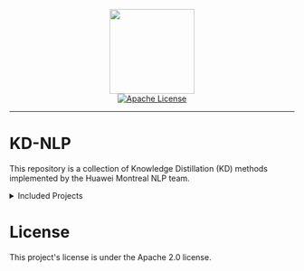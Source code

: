 <p align="center">
  <img src="https://avatars.githubusercontent.com/u/12619994?s=200&v=4" width="150">
  <br />
  <a href="LICENSE"><img alt="Apache License" src="https://img.shields.io/badge/License-Apache%202.0-blue.svg" /></a>
</p>

--------------------------------------------------------------------------------

# KD-NLP
This repository is a collection of Knowledge Distillation (KD) methods implemented by the Huawei Montreal NLP team. 

<details><summary>Included Projects</summary><p>

* [**MATE-KD**](MATE-KD)
    * KD for model compression and study of use of adversarial training to improve student accuracy using just the logits of the teacher as in standard KD.
    * [MATE-KD: Masked Adversarial TExt, a Companion to Knowledge Distillation](https://arxiv.org/abs/2105.05912v1)
* [**Combined-KD**](Combined-KD)
    * Proposition of Combined-KD (ComKD) that takes advantage of data-augmentation and progressive training.
    * [How to Select One Among All? An Extensive Empirical Study Towards the Robustness of Knowledge Distillation in Natural Language Understanding](https://arxiv.org/abs/2109.05696v1)
* [**Minimax-kNN**](Minimax-kNN)
    * A sample efficient semi-supervised kNN data augmentation technique.
    * [Not Far Away, Not So Close: Sample Efficient Nearest Neighbour Data Augmentation via MiniMax](https://aclanthology.org/2021.findings-acl.309/)
* [**Glitter**](Glitter)
    * A universal sample efficient strategy for data augmentation.
    * [When Chosen Wisely, More Data Is What You Need: A Universal Sample-Efficient Strategy For Data Augmentation](https://aclanthology.org/2022.findings-acl.84/)

</p></details>

# License
This project's license is under the Apache 2.0 license.
